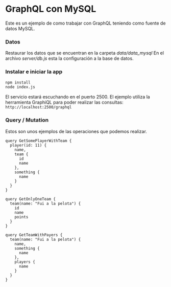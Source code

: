 # GraphQL con MySQL
Este es un ejemplo de como trabajar con GraphQL teniendo como fuente de datos MySQL.

### Datos
Restaurar los datos que se encuentran en la carpeta *data/data_mysql*
En el archivo *server/db.js* esta la configuración a la base de datos.

### Instalar e iniciar la app
```sh
npm install
node index.js
```

El servicio estará escuchando en el puerto 2500. El ejemplo utiliza la herramienta GraphiQL para poder realizar las consultas: ```http://localhost:2500/graphql```

### Query / Mutation
Estos son unos ejemplos de las operaciones que podemos realizar.
```
query GetSomePlayerWithTeam {
  player(id: 11) {
    name,
    team {
      id
      name
    },
    something {
      name
    }
  }
}

query GetOnlyOneTeam {
  team(name: "Fui a la pelota") {
    id
    name
    points
  }    
}

query GetTeamWithPayers {
  team(name: "Fui a la pelota") {
    name,
    something {
      name
    },
    players {
      name
    }
  }
}

```
